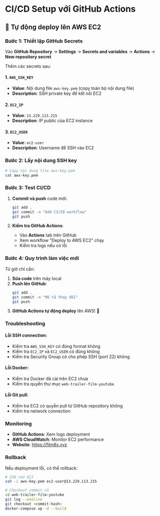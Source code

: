 # CI/CD Setup với GitHub Actions

## 🚀 Tự động deploy lên AWS EC2

### Bước 1: Thiết lập GitHub Secrets

Vào **GitHub Repository** → **Settings** → **Secrets and variables** → **Actions** → **New repository secret**

Thêm các secrets sau:

#### 1. `AWS_SSH_KEY`

- **Value**: Nội dung file `aws-key.pem` (copy toàn bộ nội dung file)
- **Description**: SSH private key để kết nối EC2

#### 2. `EC2_IP`

- **Value**: `13.229.113.215`
- **Description**: IP public của EC2 instance

#### 3. `EC2_USER`

- **Value**: `ec2-user`
- **Description**: Username để SSH vào EC2

### Bước 2: Lấy nội dung SSH key

```bash
# Copy nội dung file aws-key.pem
cat aws-key.pem
```

### Bước 3: Test CI/CD

1. **Commit và push** code mới:

   ```bash
   git add .
   git commit -m "Add CI/CD workflow"
   git push
   ```

2. **Kiểm tra GitHub Actions**:
   - Vào **Actions** tab trên GitHub
   - Xem workflow "Deploy to AWS EC2" chạy
   - Kiểm tra logs nếu có lỗi

### Bước 4: Quy trình làm việc mới

Từ giờ chỉ cần:

1. **Sửa code** trên máy local
2. **Push lên GitHub**:
   ```bash
   git add .
   git commit -m "Mô tả thay đổi"
   git push
   ```
3. **GitHub Actions tự động deploy** lên AWS! 🎉

### Troubleshooting

#### Lỗi SSH connection:

- Kiểm tra `AWS_SSH_KEY` có đúng format không
- Kiểm tra `EC2_IP` và `EC2_USER` có đúng không
- Kiểm tra Security Group có cho phép SSH (port 22) không

#### Lỗi Docker:

- Kiểm tra Docker đã cài trên EC2 chưa
- Kiểm tra quyền thư mục `web-trailer-film-youtube`

#### Lỗi Git pull:

- Kiểm tra EC2 có quyền pull từ GitHub repository không
- Kiểm tra network connection

### Monitoring

- **GitHub Actions**: Xem logs deployment
- **AWS CloudWatch**: Monitor EC2 performance
- **Website**: https://film8x.xyz

### Rollback

Nếu deployment lỗi, có thể rollback:

```bash
# SSH vào EC2
ssh -i aws-key.pem ec2-user@13.229.113.215

# Checkout commit cũ
cd web-trailer-film-youtube
git log --oneline
git checkout <commit-hash>
docker-compose up -d --build
```
